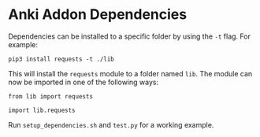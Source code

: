 # Anki Addon Dependencies

Dependencies can be installed to a specific folder by using the `-t` flag. For example:

```
pip3 install requests -t ./lib
```

This will install the `requests` module to a folder named `lib`. The module can now be imported in one of the following ways:

```
from lib import requests
```

```
import lib.requests
```

Run `setup_dependencies.sh` and `test.py` for a working example.
